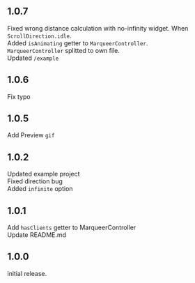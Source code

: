 ## 1.0.7
Fixed wrong distance calculation with no-infinity widget. When `ScrollDirection.idle`.</br>
Added `isAnimating` getter to `MarqueerController`.</br>
`MarqueerController` splitted to own file.</br>
Updated `/example`


## 1.0.6
Fix typo

## 1.0.5
Add Preview `gif`

## 1.0.2
Updated example project<br/>
Fixed direction bug<br/>
Added `infinite` option<br/>

## 1.0.1
Add `hasClients` getter to MarqueerController<br/>
Update README.md<br/>

## 1.0.0
initial release.